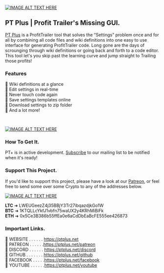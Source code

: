 [![IMAGE ALT TEXT HERE](https://lh5.googleusercontent.com/X8mwrPw4w76BoRbpYWUDg7VTc84kA-TLiXeXm07fTQBvck5VaSeNls9YL933emuLZPwuVTo_IKA3MayZevr9321Zn2XJWh5rJv-_yODNuN5qStFEukJVfHyBo4Zx6fDAXg_Bqis=s256)](https://ptplus.net)

## PT Plus | Profit Trailer's Missing GUI. 
[PT Plus](https://ptplus.net) is a ProfitTrailer tool that solves the “Settings” problem once and for all by combining all code files and wiki definitions into one easy to use interface for generating ProfitTrailer code. Long gone are the days of scrounging through wiki definitions or going back and forth to a code editor. This tool let's you skip past the learning curve and jump straight to Trailing those profits!

### Features 
🤖 Wiki definitions at a glance <br>
🤖 Edit settings in real-time <br>
🤖 Never touch code again <br>
🤖 Save settings templates online <br>
🤖 Download settings to zip folder <br>
🤖 And a lot more! <br>

<br>

[![IMAGE ALT TEXT HERE](https://lh5.googleusercontent.com/I6yZ4eyX_uOyF03gjIP_F5nqtzHMw4BJJv3a9z9u7xnlKrAidJWjZIB7bllxGimfwHhzisis9gotF3q8iVuNzORRUmV_xRuqwHc4b_oTLQZLTPfxSQulB08KSgDznM8w6E1gi8w=s512)](https://youtu.be/yUp5guD-PrU)



### How To Get It.
PT+ is in active development. [Subscribe](https://ptplus.net/subscribe) to our mailing list to be notified when it's ready!

### Support This Project. 
If you'd like to support this project, please have a look at our [Patreon](https://ptplus.net/patreon), or feel free to send some over some Crypto to any of the addresses below.

[![IMAGE ALT TEXT HERE](https://lh4.googleusercontent.com/DDT6LaCKTcCkUAJlA8hCVcBFhz3MqpG45k6jp7rgwC5mViWSBDbH-UjeZSzAYFWlzXBQUkDkg6zD2RFLFcGLd4rJE0awTdi_JhlFWg5oYidy9jlECI_NAMxHGQs4RGdEozgezLg=s512)](https://ptplus.net/patreon)

**LTC** ➜ LWEUGeezZ4j35BBjY3Tr27ibqazdjkGo1W <br>
**BTC** ➜ 1KTQLLcYkfJ1vbfn75waUX2y4KRhMiBiFk <br>
**ETH** ➜ 0x5Ce3B386b55ffEa0e6aCdDbEaBcFE555ee426873 <br>



### Important Links.

🤖 WEBSITE . . . . . . https://ptplus.net <br>
🤖 PATREON . . . . . .https://ptplus.net/patreon <br>
🤖 DISCORD . . . . . . https://ptplus.net/discord <br>
🤖 GITHUB . . . . . . . https://ptplus.net/github <br>
🤖 FACEBOOK . . . . .https://ptplus.net/facebook <br>
🤖 YOUTUBE . . . . . .https://ptplus.net/youtube <br>